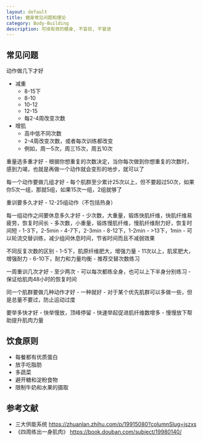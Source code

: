 ```yaml
---
layout: default
title: 健身常见问题和理论
category: Body-Building
description: 可续有效的健身, 不盲目, 不冒进
---
```


## 常见问题

动作做几下才好
- 减重
    - 8-15下
    - 8-10
    - 10-12
    - 12-15
    - 每2-4周改变次数
- 增肌
    - 高中低不同次数
    - 2-4周改变次数，或者每次训练都改变
    - 例如，周一5次，周三15次，周五10次
    
重量选多重才好
    - 根据你想重复的次数决定，当你每次做到你想重复的次数时，感到力竭，也就是再做一个动作就会变形的地步，就可以了
    
每一个动作要做几组才好
    - 每个肌群至少累计25次以上，但不要超过50次，如果你5次一组，那就5组，如果15次一组，2组就够了
    
重训要多久才好
    - 12-25组动作（不包括热身）
    
每一组动作之间要休息多久才好
    - 少次数，大重量，锻炼快肌纤维，快肌纤维易疲劳，恢复时间长
    - 多次数，小重量，锻炼慢肌纤维，慢肌纤维耐力好，恢复时间短
    - 1-3下，2-5min
    - 4-7下，2-3min
    - 8-12下，1-2min
    - >13下，1min
    - 可以轮流交替训练，减少组间休息时间，节省时间而且不减弱效果
    
不同反复次数的区别
    - 1-5下，肌原纤维肥大，增强力量
    - 11次以上，肌浆肥大，增强耐力
    - 6-10下，耐力和力量均衡
    - 推荐交替次数练习
    
一周重训几次才好
    - 至少两次
    - 可以每次都练全身，也可以上下半身分别练习
    - 保证给肌肉48小时的恢复时间
    
同一个肌群要做几种动作才好
    - 一种就好
    - 对于某个优先肌群可以多做一些，但是总量不要过，防止运动过度
    
要举多快才好
    - 快举慢放，顶峰停留
    - 快速举起促进肌纤维数增多
    - 慢慢放下帮助提升肌肉力量

## 饮食原则

- 每餐都有优质蛋白
- 放手吃脂肪
- 多蔬菜
- 避开糖和淀粉食物
- 限制牛奶和水果的摄取


## 参考文献

* 三大供能系统 <https://zhuanlan.zhihu.com/p/19915080?columnSlug=jszxs>
* 《四周练出一身肌肉》 <https://book.douban.com/subject/19980140/>